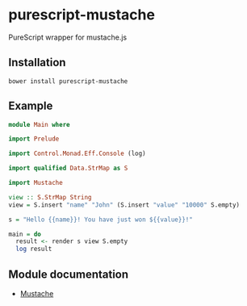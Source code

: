 # purescript-mustache
PureScript wrapper for mustache.js

## Installation

    bower install purescript-mustache

## Example

``` purescript
module Main where

import Prelude

import Control.Monad.Eff.Console (log)

import qualified Data.StrMap as S

import Mustache

view :: S.StrMap String
view = S.insert "name" "John" (S.insert "value" "10000" S.empty)

s = "Hello {{name}}! You have just won ${{value}}!"

main = do
  result <- render s view S.empty
  log result
```

## Module documentation

- [Mustache](docs/Mustache.md)

